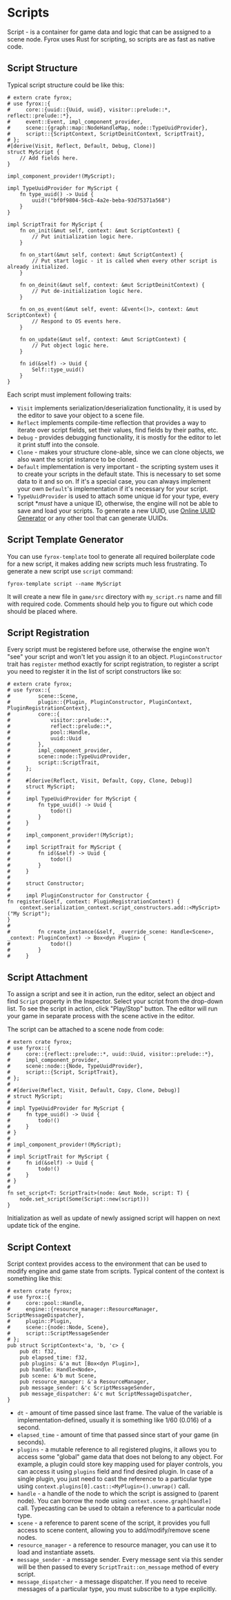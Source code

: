 # Scripts

Script - is a container for game data and logic that can be assigned to a scene node. Fyrox uses Rust for scripting, 
so scripts are as fast as native code. 

## Script Structure

Typical script structure could be like this:

```rust,no_run
# extern crate fyrox;
# use fyrox::{
#     core::{uuid::{Uuid, uuid}, visitor::prelude::*, reflect::prelude::*},
#     event::Event, impl_component_provider,
#     scene::{graph::map::NodeHandleMap, node::TypeUuidProvider},
#     script::{ScriptContext, ScriptDeinitContext, ScriptTrait},
# };
#[derive(Visit, Reflect, Default, Debug, Clone)]
struct MyScript {
    // Add fields here.
}

impl_component_provider!(MyScript);

impl TypeUuidProvider for MyScript {
    fn type_uuid() -> Uuid {
        uuid!("bf0f9804-56cb-4a2e-beba-93d75371a568")
    }
}

impl ScriptTrait for MyScript {
    fn on_init(&mut self, context: &mut ScriptContext) {
        // Put initialization logic here.
    }
    
    fn on_start(&mut self, context: &mut ScriptContext) {
        // Put start logic - it is called when every other script is already initialized.
    }

    fn on_deinit(&mut self, context: &mut ScriptDeinitContext) {
        // Put de-initialization logic here.
    }

    fn on_os_event(&mut self, event: &Event<()>, context: &mut ScriptContext) {
        // Respond to OS events here.
    }

    fn on_update(&mut self, context: &mut ScriptContext) {
        // Put object logic here.
    }

    fn id(&self) -> Uuid {
        Self::type_uuid()
    }
}
```

Each script must implement following traits:

- `Visit` implements serialization/deserialization functionality, it is used by the editor to save your object to a 
scene file.
- `Reflect` implements compile-time reflection that provides a way to iterate over script fields, set their values, 
find fields by their paths, etc.
- `Debug` - provides debugging functionality, it is mostly for the editor to let it print stuff into the console.
- `Clone` - makes your structure clone-able, since we can clone objects, we also want the script instance to be 
cloned.
- `Default` implementation is very important - the scripting system uses it to create your scripts in the default state.
This is necessary to set some data to it and so on. If it's a special case, you can always implement your own `Default`'s
implementation if it's necessary for your script.
- `TypeUuidProvider` is used to attach some unique id for your type, every script **must* have a unique ID, otherwise, the engine will
not be able to save and load your scripts. To generate a new UUID, use [Online UUID Generator](https://www.uuidgenerator.net/) or
any other tool that can generate UUIDs.

## Script Template Generator

You can use `fyrox-template` tool to generate all required boilerplate code for a new script, it makes adding new scripts
much less frustrating. To generate a new script use `script` command:

```shell
fyrox-template script --name MyScript
```

It will create a new file in `game/src` directory with `my_script.rs` name and fill with required code. Comments should
help you to figure out which code should be placed where.

## Script Registration

Every script must be registered before use, otherwise the engine won't "see" your script and won't let you assign it
to an object. `PluginConstructor` trait has `register` method exactly for script registration, to register a script
you need to register it in the list of script constructors like so:

```rust,no_run
# extern crate fyrox;
# use fyrox::{
#         scene::Scene,
#         plugin::{Plugin, PluginConstructor, PluginContext, PluginRegistrationContext},
#         core::{
#             visitor::prelude::*,
#             reflect::prelude::*,
#             pool::Handle,
#             uuid::Uuid
#         },
#         impl_component_provider,
#         scene::node::TypeUuidProvider,
#         script::ScriptTrait,
#     };
# 
#     #[derive(Reflect, Visit, Default, Copy, Clone, Debug)]
#     struct MyScript;
# 
#     impl TypeUuidProvider for MyScript {
#         fn type_uuid() -> Uuid {
#             todo!()
#         }
#     }
# 
#     impl_component_provider!(MyScript);
# 
#     impl ScriptTrait for MyScript {
#         fn id(&self) -> Uuid {
#             todo!()
#         }
#     }
# 
#     struct Constructor;
# 
#     impl PluginConstructor for Constructor {
fn register(&self, context: PluginRegistrationContext) {
    context.serialization_context.script_constructors.add::<MyScript>("My Script");
}
# 
#         fn create_instance(&self, _override_scene: Handle<Scene>, _context: PluginContext) -> Box<dyn Plugin> {
#             todo!()
#         }
#     }
```

## Script Attachment

To assign a script and see it in action, run the editor, select an object and find `Script` property in the Inspector.
Select your script from the drop-down list. To see the script in action, click "Play/Stop" button. The editor will run
your game in separate process with the scene active in the editor.

The script can be attached to a scene node from code:

```rust, no_run
# extern crate fyrox;
# use fyrox::{
#     core::{reflect::prelude::*, uuid::Uuid, visitor::prelude::*},
#     impl_component_provider,
#     scene::node::{Node, TypeUuidProvider},
#     script::{Script, ScriptTrait},
# };
# 
# #[derive(Reflect, Visit, Default, Copy, Clone, Debug)]
# struct MyScript;
# 
# impl TypeUuidProvider for MyScript {
#     fn type_uuid() -> Uuid {
#         todo!()
#     }
# }
# 
# impl_component_provider!(MyScript);
# 
# impl ScriptTrait for MyScript {
#     fn id(&self) -> Uuid {
#         todo!()
#     }
# }
# 
fn set_script<T: ScriptTrait>(node: &mut Node, script: T) {
    node.set_script(Some(Script::new(script)))
}
```

Initialization as well as update of newly assigned script will happen on next update tick of the engine.

## Script Context

Script context provides access to the environment that can be used to modify engine and game state from scripts. Typical
content of the context is something like this:

```rust,no_run
# extern crate fyrox;
# use fyrox::{
#     core::pool::Handle,
#     engine::{resource_manager::ResourceManager, ScriptMessageDispatcher},
#     plugin::Plugin,
#     scene::{node::Node, Scene},
#     script::ScriptMessageSender
# };
pub struct ScriptContext<'a, 'b, 'c> {
    pub dt: f32,
    pub elapsed_time: f32,
    pub plugins: &'a mut [Box<dyn Plugin>],
    pub handle: Handle<Node>,
    pub scene: &'b mut Scene,
    pub resource_manager: &'a ResourceManager,
    pub message_sender: &'c ScriptMessageSender,
    pub message_dispatcher: &'c mut ScriptMessageDispatcher,
}
```

- `dt` - amount of time passed since last frame. The value of the variable is implementation-defined, usually it is
something like 1/60 (0.016) of a second.
- `elapsed_time` - amount of time that passed since start of your game (in seconds).
- `plugins` - a mutable reference to all registered plugins, it allows you to access some "global" game data that does 
not belong to any object. For example, a plugin could store key mapping used for player controls, you can access it 
using `plugins` field and find desired plugin. In case of a single plugin, you just need to cast the reference to a 
particular type using `context.plugins[0].cast::<MyPlugin>().unwrap()` call.
- `handle` - a handle of the node to which the script is assigned to (parent node). You can borrow the node using
`context.scene.graph[handle]` call. Typecasting can be used to obtain a reference to a particular node type.
- `scene` - a reference to parent scene of the script, it provides you full access to scene content, allowing you to
add/modify/remove scene nodes.
- `resource_manager` - a reference to resource manager, you can use it to load and instantiate assets. 
- `message_sender` - a message sender. Every message sent via this sender will be then passed to every 
`ScriptTrait::on_message` method of every script.
- `message_dispatcher` - a message dispatcher. If you need to receive messages of a particular type, you must subscribe 
to a type explicitly.